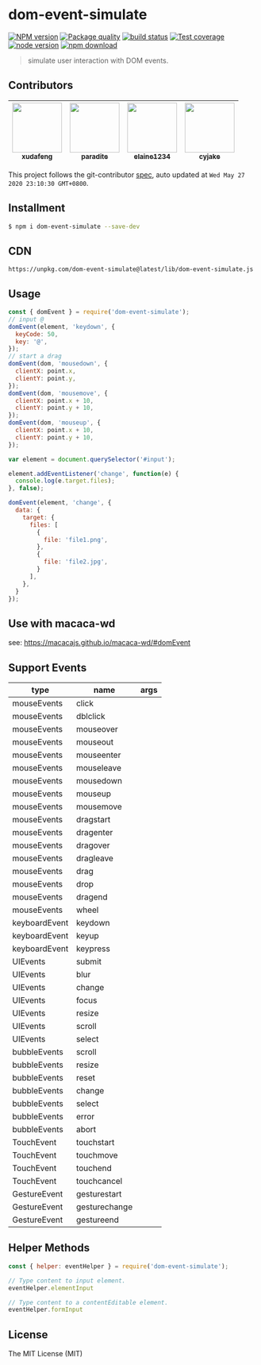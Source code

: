 # dom-event-simulate

[![NPM version][npm-image]][npm-url]
[![Package quality][quality-image]][quality-url]
[![build status][travis-image]][travis-url]
[![Test coverage][coveralls-image]][coveralls-url]
[![node version][node-image]][node-url]
[![npm download][download-image]][download-url]

[npm-image]: https://img.shields.io/npm/v/dom-event-simulate.svg
[npm-url]: https://npmjs.org/package/dom-event-simulate
[quality-image]: https://packagequality.com/shield/dom-event-simulate.svg
[quality-url]: https://packagequality.com/#?package=dom-event-simulate
[travis-image]: https://img.shields.io/travis/macacajs/dom-event-simulate.svg
[travis-url]: https://travis-ci.org/macacajs/dom-event-simulate
[coveralls-image]: https://img.shields.io/coveralls/macacajs/dom-event-simulate.svg
[coveralls-url]: https://coveralls.io/r/macacajs/dom-event-simulate?branch=master
[node-image]: https://img.shields.io/badge/node.js-%3E=_8-green.svg
[node-url]: http://nodejs.org/download/
[download-image]: https://img.shields.io/npm/dm/dom-event-simulate.svg
[download-url]: https://npmjs.org/package/dom-event-simulate

> simulate user interaction with DOM events.

<!-- GITCONTRIBUTOR_START -->

## Contributors

|[<img src="https://avatars1.githubusercontent.com/u/1011681?v=4" width="100px;"/><br/><sub><b>xudafeng</b></sub>](https://github.com/xudafeng)<br/>|[<img src="https://avatars3.githubusercontent.com/u/1209810?v=4" width="100px;"/><br/><sub><b>paradite</b></sub>](https://github.com/paradite)<br/>|[<img src="https://avatars3.githubusercontent.com/u/8325822?v=4" width="100px;"/><br/><sub><b>elaine1234</b></sub>](https://github.com/elaine1234)<br/>|[<img src="https://avatars0.githubusercontent.com/u/252317?v=4" width="100px;"/><br/><sub><b>cyjake</b></sub>](https://github.com/cyjake)<br/>|
| :---: | :---: | :---: | :---: |


This project follows the git-contributor [spec](https://github.com/xudafeng/git-contributor), auto updated at `Wed May 27 2020 23:10:30 GMT+0800`.

<!-- GITCONTRIBUTOR_END -->

## Installment

```bash
$ npm i dom-event-simulate --save-dev
```

## CDN

```
https://unpkg.com/dom-event-simulate@latest/lib/dom-event-simulate.js
```

## Usage

```javascript
const { domEvent } = require('dom-event-simulate');
// input @
domEvent(element, 'keydown', {
  keyCode: 50,
  key: '@',
});
// start a drag
domEvent(dom, 'mousedown', {
  clientX: point.x,
  clientY: point.y,
});
domEvent(dom, 'mousemove', {
  clientX: point.x + 10,
  clientY: point.y + 10,
});
domEvent(dom, 'mouseup', {
  clientX: point.x + 10,
  clientY: point.y + 10,
});
```

```javascript
var element = document.querySelector('#input');

element.addEventListener('change', function(e) {
  console.log(e.target.files);
}, false);

domEvent(element, 'change', {
  data: {
    target: {
      files: [
        {
          file: 'file1.png',
        },
        {
          file: 'file2.jpg',
        }
      ],
    },
  }
});
```

## Use with macaca-wd

see: https://macacajs.github.io/macaca-wd/#domEvent

## Support Events

| type | name | args |
| --- | --- | --- |
| mouseEvents | click | |
| mouseEvents | dblclick | |
| mouseEvents | mouseover | |
| mouseEvents | mouseout | |
| mouseEvents | mouseenter | |
| mouseEvents | mouseleave | |
| mouseEvents | mousedown | |
| mouseEvents | mouseup | |
| mouseEvents | mousemove | |
| mouseEvents | dragstart | |
| mouseEvents | dragenter | |
| mouseEvents | dragover | |
| mouseEvents | dragleave | |
| mouseEvents | drag | |
| mouseEvents | drop | |
| mouseEvents | dragend | |
| mouseEvents | wheel | |
| keyboardEvent | keydown | |
| keyboardEvent | keyup | |
| keyboardEvent | keypress | |
| UIEvents | submit | |
| UIEvents | blur | |
| UIEvents | change | |
| UIEvents | focus | |
| UIEvents | resize | |
| UIEvents | scroll | |
| UIEvents | select | |
| bubbleEvents | scroll | |
| bubbleEvents | resize | |
| bubbleEvents | reset | |
| bubbleEvents | change | |
| bubbleEvents | select | |
| bubbleEvents | error | |
| bubbleEvents | abort | |
| TouchEvent | touchstart | |
| TouchEvent | touchmove | |
| TouchEvent | touchend | |
| TouchEvent | touchcancel | |
| GestureEvent | gesturestart | |
| GestureEvent | gesturechange | |
| GestureEvent | gestureend | |

## Helper Methods

```javascript
const { helper: eventHelper } = require('dom-event-simulate');

// Type content to input element.
eventHelper.elementInput

// Type content to a contentEditable element.
eventHelper.formInput
```

## License

The MIT License (MIT)
